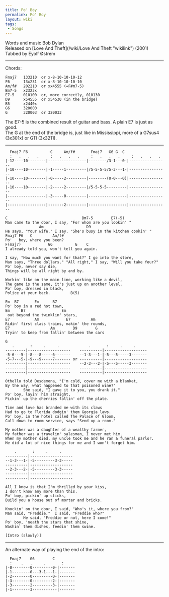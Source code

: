 ```yaml
---
title: Po' Boy
permalink: Po' Boy
layout: wiki
tags:
 - Songs
---
```


Words and music Bob Dylan  
Released on [Love And Theft](/wiki/Love And Theft "wikilink") (2001)  
Tabbed by Eyolf Østrem

* * * * *

Chords:

    Fmaj7   133210  or x-8-10-10-10-12
    F6      13x231  or x-8-10-10-10-10
    Am/f#   202210  or xx4555 (=F#m7-5)
    Bm7-5   x2323x
    E7-5    010100  or, more correctly, 010130
    D9      x54555  or x54530 (in the bridge)
    B5      x2440x
    G6      320000
    G       320003  or 320033

The E7-5 is the combined result of guitar and bass. A plain E7 is just
as good.  
The G at the end of the bridge is, just like in Mississippi, more of a
G7sus4 (3x301x) or G11 (3x3211).

* * * * *

      Fmaj7 F6          C     Am/f#       Fmaj7   G6 G  C
      :   .   .   .     :   .   .   .     :   .   .   .     :   .   .   .
    |-12----10--------|-----------------|--------/3-1---0-|-----------------
    |-10----10--------|-1-----1---------|/5-5-5-5/5-3---1-|-----------------
    |-10----10--------|-0-----2---------|--------(0-0---0)|-----------------
    |-10----10--------|-2-----2---------|/5-5-5-5---------|-----------------
    |-----------------|-3-----0---------|-----------------|-----------------
    |-----------------|-------2---------|-----------------|-----------------

    C                                 Bm7-5        E7(-5)
    Man came to the door, I say, "For whom are you lookin' "
                   Am                   D9
    He says, "Your wife." I say, "She's busy in the kitchen cookin' "
    Fmaj7 F6   C         Am/f#
    Po'   boy, where you been?
    F(maj7)            G6          G    C
    I already told you, won't tell you again.

    I say, "How much you want for that?" I go into the store,
    Man says, "Three dollars." "All right," I say, "Will you take four?"
    Po' boy, never say die,
    Things will be all right by and by.

    Workin' like on the main line, working like a devil,
    The game is the same, it's just up on another level.
    Po' boy, dressed in black,
    Police at your back.         B(5)

    Em  B7       Em      B7
    Po' boy in a red hot town,
    Em     B7                Em
     out beyond the twinklin' stars,
    E7           Am            E7         Am
    Ridin' first class trains, makin' the rounds,
    E7                  Am        D9        G
    Tryin' to keep from fallin' between the cars

    G
       .       :     .     .             .       :     .     .
    ---------|-------------------    ----------|-------------------
    -5-6---5-|-8---8-----6-------    --1-3---1-|-5---5-----3-------
    -5-7---5-|-9---9-----7------- or ----------|-------------------
    ---------|-------------------    --2-3---2-|-5---5-----3-------
    ---------|-------------------    ----------|-------------------
    ---------|-------------------    ----------|-------------------

    Othello told Desdemona, "I'm cold, cover me with a blanket,
    By the way, what happened to that poisoned wine?"
            She said, "I gave it to you, you drank it."
    Po' boy, layin' him straight,
    Pickin' up the cherries fallin' off the plate.

    Time and love has branded me with its claws
    Had to go to Florida dodgin' them Georgia laws.
    Po' boy, in the hotel called The Palace of Gloom,
    Call down to room service, says "Send up a room."

    My mother was a daughter of a wealthy farmer,
    My father was a travelin' salesman, I never met him.
    When my mother died, my uncle took me and he ran a funeral parlor.
    He did a lot of nice things for me and I won't forget him.

        .       :     .     .
    ----------|-------------------
    --1-3---1-|-5---------3-3-----
    ----------|-------------------
    --2-3---2-|-5---------3-3-----
    ----------|-------------------
    ----------|-------------------

    All I know is that I'm thrilled by your kiss,
    I don't know any more than this.
    Po' boy, pickin' up sticks,
    Build you a house out of mortar and bricks.

    Knockin' on the door, I said, "Who's it, where you from?"
    Man said, "Freddie."  I said, "Freddie who?"
            He said, "Freddie or not, here I come!"
    Po' boy, 'neath the stars that shine,
    Washin' them dishes, feedin' them swine.

    [Intro (slowly)]

* * * * *

An alternate way of playing the end of the intro:

      Fmaj7    G6        C
      :    .   .     .       :
    |-0--------0---------0-|-------
    |-1--------0---3-1---1-|-------
    |-2--------0---------0-|-------
    |-3--------0---------2-|-------
    |-3--------2---------3-|-------
    |-1--------3-----------|-------
